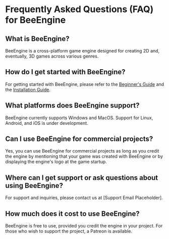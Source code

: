 
# Frequently Asked Questions (FAQ) for BeeEngine

## What is BeeEngine?
BeeEngine is a cross-platform game engine designed for creating 2D and, eventually, 3D games across various genres.

## How do I get started with BeeEngine?
For getting started with BeeEngine, please refer to the [Beginner's Guide](#beginners-guide) and the [Installation Guide](#installation-guide).

## What platforms does BeeEngine support?
BeeEngine currently supports Windows and MacOS. Support for Linux, Android, and iOS is under development.

## Can I use BeeEngine for commercial projects?
Yes, you can use BeeEngine for commercial projects as long as you credit the engine by mentioning that your game was created with BeeEngine or by displaying the engine's logo at the game startup.

## Where can I get support or ask questions about using BeeEngine?
For support and inquiries, please contact us at [Support Email Placeholder].

## How much does it cost to use BeeEngine?
BeeEngine is free to use, provided you credit the engine in your project. For those who wish to support the project, a Patreon is available.
